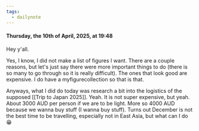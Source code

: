 ```yaml
---
tags:
  - dailynote
---
```

#### Thursday, the 10th of April, 2025, at 19:48

Hey y'all.

Yes, I know, I did not make a list of figures I want. There are a couple reasons, but let's just say there were more important things to do (there is so many to go through so it is really difficult). The ones that look good are expensive. I do have a myfigurecollection so that is that.

Anyways, what I did do today was research a bit into the logistics of the supposed [[Trip to Japan 2025]]. Yeah. It is not super expensive, but yeah. About 3000 AUD per person if we are to be light. More so 4000 AUD because we wanna buy stuff (I wanna buy stuff). Turns out December is not the best time to be travelling, especially not in East Asia, but what can I do 😁